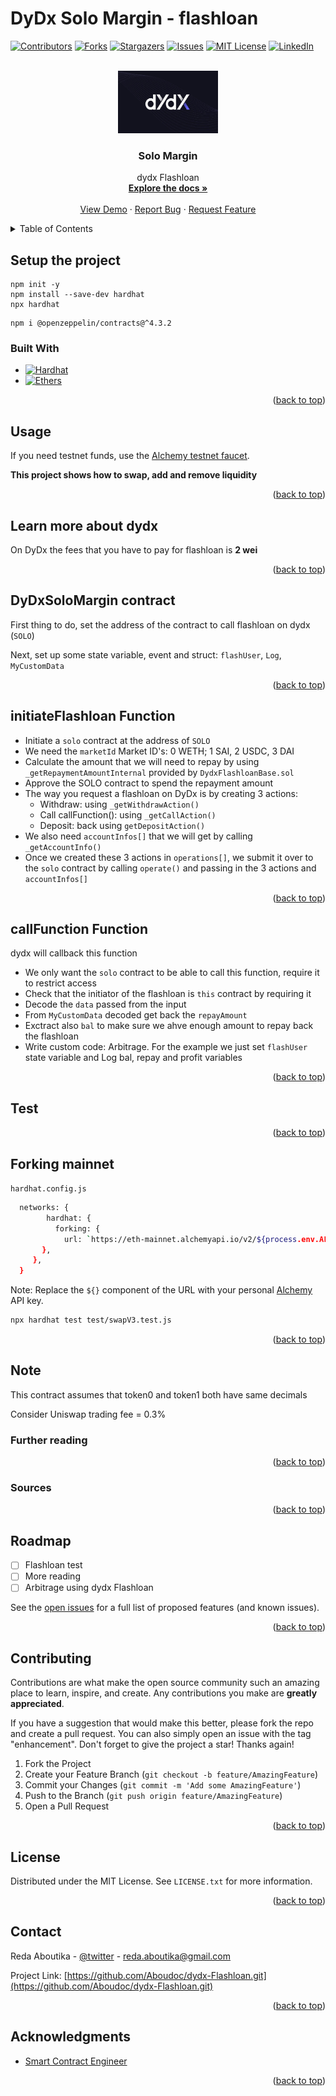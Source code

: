 # DyDx Solo Margin - flashloan

<a name="readme-top"></a>

[![Contributors][contributors-shield]][contributors-url]
[![Forks][forks-shield]][forks-url]
[![Stargazers][stars-shield]][stars-url]
[![Issues][issues-shield]][issues-url]
[![MIT License][license-shield]][license-url]
[![LinkedIn][linkedin-shield]][linkedin-url]

<!-- PROJECT LOGO -->
<br />
<div align="center">
  <a href="https://github.com/Aboudoc/dydx-Flashloan.git">
    <img src="images/logo1.png" alt="Logo" width="160" height="100">
  </a>

<h3 align="center">Solo Margin</h3>

  <p align="center">
    dydx Flashloan
    <br />
    <a href="https://github.com/Aboudoc/dydx-Flashloan"><strong>Explore the docs »</strong></a>
    <br />
    <br />
    <a href="https://github.com/Aboudoc/dydx-Flashloan">View Demo</a>
    ·
    <a href="https://github.com/Aboudoc/dydx-Flashloan/issues">Report Bug</a>
    ·
    <a href="https://github.com/Aboudoc/dydx-Flashloan/issues">Request Feature</a>
  </p>
</div>

<!-- TABLE OF CONTENTS -->
<details>
  <summary>Table of Contents</summary>
  <ol>
    <li>
      <a href="#about-the-project">About The Project</a>
      <ul>
        <li><a href="#built-with">Built With</a></li>
      </ul>
    </li>
    <li>
      <a href="#getting-started">Getting Started</a>
      <ul>
        <li><a href="#prerequisites">Prerequisites</a></li>
        <li><a href="#installation">Installation</a></li>
      </ul>
    </li>
    <li><a href="#usage">Usage</a></li>
    <li><a href="#Constant-Product-AMM">Constant Product AMM</a></li>
    <li><a href="#Test-Single-and-Multi-hop-swap">Test Single and Multi hop swap</a></li>
    <li><a href="#dydx-Flashloan-Single-Hop-Swap">Uniswap V2 Single Hop Swap</a></li>
    <ul>
        <li><a href="#State-variables">State variables</a></li>
        <li><a href="#Function-swapExactInputSingleHop">Function swapExactInputSingleHop</a></li>
        <li><a href="#Function-swapExactOutputSingleHop">Function swapExactOutputSingleHop</a></li>
      </ul>
    <li><a href="#dydx-Flashloan-Multi-Hop-Swap">Uniswap V3 Multi Hop Swap</a></li>
    <li><a href="#Forking-mainnet">Forking mainnet</a></li>
    <li><a href="#Note">Note</a></li>
    <li><a href="#roadmap">Roadmap</a></li>
    <li><a href="#contributing">Contributing</a></li>
    <li><a href="#license">License</a></li>
    <li><a href="#contact">Contact</a></li>
    <li><a href="#acknowledgments">Acknowledgments</a></li>
  </ol>
</details>

## Setup the project

```shell
npm init -y
npm install --save-dev hardhat
npx hardhat
```

```shell
npm i @openzeppelin/contracts@^4.3.2
```

### Built With

- [![Hardhat][Hardhat]][Hardhat-url]
- [![Ethers][Ethers.js]][Ethers-url]

<p align="right">(<a href="#readme-top">back to top</a>)</p>

## Usage

If you need testnet funds, use the [Alchemy testnet faucet](https://goerlifaucet.com/).

**This project shows how to swap, add and remove liquidity**

<p align="right">(<a href="#readme-top">back to top</a>)</p>

## Learn more about dydx

On DyDx the fees that you have to pay for flashloan is **2 wei**

<p align="right">(<a href="#readme-top">back to top</a>)</p>

## DyDxSoloMargin contract

First thing to do, set the address of the contract to call flashloan on dydx (`SOLO`)

Next, set up some state variable, event and struct: `flashUser`, `Log`, `MyCustomData`

<p align="right">(<a href="#readme-top">back to top</a>)</p>

## initiateFlashloan Function

- Initiate a `solo` contract at the address of `SOLO`
- We need the `marketId`
  Market ID's: 0 WETH; 1 SAI, 2 USDC, 3 DAI
- Calculate the amount that we will need to repay by using `_getRepaymentAmountInternal` provided by `DydxFlashloanBase.sol`
- Approve the SOLO contract to spend the repayment amount
- The way you request a flashloan on DyDx is by creating 3 actions:
  - Withdraw: using `_getWithdrawAction()`
  - Call callFunction(): using `_getCallAction()`
  - Deposit: back using `getDepositAction()`
- We also need `accountInfos[]` that we will get by calling `_getAccountInfo()`
- Once we created these 3 actions in `operations[]`, we submit it over to the `solo` contract by calling `operate()` and passing in the 3 actions and `accountInfos[]`

<p align="right">(<a href="#readme-top">back to top</a>)</p>

## callFunction Function

dydx will callback this function

- We only want the `solo` contract to be able to call this function, require it to restrict access
- Check that the initiator of the flashloan is `this` contract by requiring it
- Decode the `data` passed from the input
- From `MyCustomData` decoded get back the `repayAmount`
- Exctract also `bal` to make sure we ahve enough amount to repay back the flashloan
- Write custom code: Arbitrage. For the example we just set `flashUser` state variable and Log bal, repay and profit variables

<p align="right">(<a href="#readme-top">back to top</a>)</p>

## Test

<p align="right">(<a href="#readme-top">back to top</a>)</p>

## Forking mainnet

`hardhat.config.js`

```sh
  networks: {
        hardhat: {
          forking: {
            url: `https://eth-mainnet.alchemyapi.io/v2/${process.env.ALCHEMY_API_KEY}`,
       },
     },
  }
```

Note: Replace the `${}` component of the URL with your personal [Alchemy](https://www.alchemy.com/) API key.

```sh
npx hardhat test test/swapV3.test.js
```

<p align="right">(<a href="#readme-top">back to top</a>)</p>

## Note

This contract assumes that token0 and token1 both have same decimals

Consider Uniswap trading fee = 0.3%

### Further reading

<p align="right">(<a href="#readme-top">back to top</a>)</p>

### Sources

<p align="right">(<a href="#readme-top">back to top</a>)</p>

<!-- ROADMAP -->

## Roadmap

- [ ] Flashloan test
- [ ] More reading
- [ ] Arbitrage using dydx Flashloan

See the [open issues](https://github.com/Aboudoc/dydx-Flashloan.git/issues) for a full list of proposed features (and known issues).

<p align="right">(<a href="#readme-top">back to top</a>)</p>

<!-- CONTRIBUTING -->

## Contributing

Contributions are what make the open source community such an amazing place to learn, inspire, and create. Any contributions you make are **greatly appreciated**.

If you have a suggestion that would make this better, please fork the repo and create a pull request. You can also simply open an issue with the tag "enhancement".
Don't forget to give the project a star! Thanks again!

1. Fork the Project
2. Create your Feature Branch (`git checkout -b feature/AmazingFeature`)
3. Commit your Changes (`git commit -m 'Add some AmazingFeature'`)
4. Push to the Branch (`git push origin feature/AmazingFeature`)
5. Open a Pull Request

<p align="right">(<a href="#readme-top">back to top</a>)</p>

<!-- LICENSE -->

## License

Distributed under the MIT License. See `LICENSE.txt` for more information.

<p align="right">(<a href="#readme-top">back to top</a>)</p>

<!-- CONTACT -->

## Contact

Reda Aboutika - [@twitter](https://twitter.com/AboutikaR) - reda.aboutika@gmail.com

Project Link: [https://github.com/Aboudoc/dydx-Flashloan.git](https://github.com/Aboudoc/dydx-Flashloan.git)

<p align="right">(<a href="#readme-top">back to top</a>)</p>

<!-- ACKNOWLEDGMENTS -->

## Acknowledgments

- [Smart Contract Engineer](https://www.smartcontract.engineer/)

<p align="right">(<a href="#readme-top">back to top</a>)</p>

<!-- MARKDOWN LINKS & IMAGES -->
<!-- https://www.markdownguide.org/basic-syntax/#reference-style-links -->

[contributors-shield]: https://img.shields.io/github/contributors/Aboudoc/dydx-Flashloan.svg?style=for-the-badge
[contributors-url]: https://github.com/Aboudoc/dydx-Flashloan/graphs/contributors
[forks-shield]: https://img.shields.io/github/forks/Aboudoc/dydx-Flashloan.svg?style=for-the-badge
[forks-url]: https://github.com/Aboudoc/dydx-Flashloan/network/members
[stars-shield]: https://img.shields.io/github/stars/Aboudoc/dydx-Flashloan.svg?style=for-the-badge
[stars-url]: https://github.com/Aboudoc/dydx-Flashloan/stargazers
[issues-shield]: https://img.shields.io/github/issues/Aboudoc/dydx-Flashloan.svg?style=for-the-badge
[issues-url]: https://github.com/Aboudoc/dydx-Flashloan/issues
[license-shield]: https://img.shields.io/github/license/Aboudoc/dydx-Flashloan.svg?style=for-the-badge
[license-url]: https://github.com/Aboudoc/dydx-Flashloan/blob/master/LICENSE.txt
[linkedin-shield]: https://img.shields.io/badge/-LinkedIn-black.svg?style=for-the-badge&logo=linkedin&colorB=555
[linkedin-url]: https://www.linkedin.com/in/r%C3%A9da-aboutika-34305453/?originalSubdomain=fr
[product-screenshot]: https://ethereum.org/static/28214bb68eb5445dcb063a72535bc90c/9019e/hero.webp
[Hardhat]: https://img.shields.io/badge/Hardhat-20232A?style=for-the-badge&logo=hardhat&logoColor=61DAFB
[Hardhat-url]: https://hardhat.org/
[Ethers.js]: https://img.shields.io/badge/ethers.js-000000?style=for-the-badge&logo=ethersdotjs&logoColor=white
[Ethers-url]: https://docs.ethers.org/v5/
[Vue.js]: https://img.shields.io/badge/Vue.js-35495E?style=for-the-badge&logo=vuedotjs&logoColor=4FC08D
[Vue-url]: https://vuejs.org/
[Angular.io]: https://img.shields.io/badge/Angular-DD0031?style=for-the-badge&logo=angular&logoColor=white
[Angular-url]: https://angular.io/
[Svelte.dev]: https://img.shields.io/badge/Svelte-4A4A55?style=for-the-badge&logo=svelte&logoColor=FF3E00
[Svelte-url]: https://svelte.dev/
[Laravel.com]: https://img.shields.io/badge/Laravel-FF2D20?style=for-the-badge&logo=laravel&logoColor=white
[Laravel-url]: https://laravel.com
[Bootstrap.com]: https://img.shields.io/badge/Bootstrap-563D7C?style=for-the-badge&logo=bootstrap&logoColor=white
[Bootstrap-url]: https://getbootstrap.com
[JQuery.com]: https://img.shields.io/badge/jQuery-0769AD?style=for-the-badge&logo=jquery&logoColor=white
[JQuery-url]: https://jquery.com

